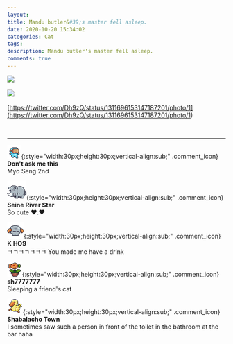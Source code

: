```yaml
---
layout: 
title: Mandu butler&#39;s master fell asleep.
date: 2020-10-20 15:34:02
categories: Cat
tags: 
description: Mandu butler's master fell asleep.
comments: true
---
```


![](https://blog.kakaocdn.net/dn/kMfyA/btqLkK5LED4/akpCFvyhcNd5xYh0Ecqxk1/img.jpg)

![](https://blog.kakaocdn.net/dn/wmEan/btqLkgDRcLR/nPJgL9iSduO8qsHrzdDo30/img.jpg)

[https://twitter.com/Dh9zQ/status/1311696153147187201/photo/1](<https://twitter.com/Dh9zQ/status/1311696153147187201/photo/1>)

​

* * *

![comment](/assets/character/goggle.png){:style="width:30px;height:30px;vertical-align:sub;" .comment_icon} **Don't ask me this**  
Myo Seng 2nd   
  
![comment](/assets/character/rino.png){:style="width:30px;height:30px;vertical-align:sub;" .comment_icon} **Seine River Star**  
So cute ♥.♥   
  
![comment](/assets/character/skull.png){:style="width:30px;height:30px;vertical-align:sub;" .comment_icon} **K HO9**  
ㅋㄱㅋㄱㅋㅋㅋ You made me have a drink   
  
![comment](/assets/character/plant.png){:style="width:30px;height:30px;vertical-align:sub;" .comment_icon} **sh7777777**  
Sleeping a friend's cat   
  
![comment](/assets/character/duck.png){:style="width:30px;height:30px;vertical-align:sub;" .comment_icon} **Shabalacho Town**  
I sometimes saw such a person in front of the toilet in the bathroom at the bar haha   
  


